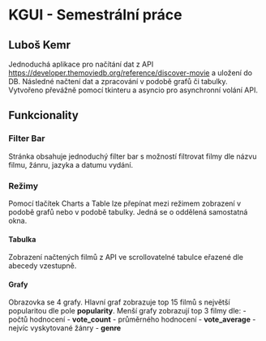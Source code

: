 # KGUI - Semestrální práce 
## Luboš Kemr

Jednoduchá aplikace pro načítání dat z API https://developer.themoviedb.org/reference/discover-movie a uložení do DB.
Následné načtení dat a zpracování v podobě grafů či tabulky.
Vytvořeno převážně pomocí tkinteru a asyncio pro asynchronní volání API.

## Funkcionality

### Filter Bar
Stránka obsahuje jednoduchý filter bar s možností filtrovat filmy dle názvu filmu, žánru, jazyka a datumu vydání.

### Režimy
Pomocí tlačítek Charts a Table lze přepínat mezi režimem zobrazení v podobě grafů nebo v podobě tabulky. Jedná se o oddělená samostatná okna.

#### Tabulka
Zobrazení načtených filmů z API ve scrollovatelné tabulce eřazené dle abecedy vzestupně.

#### Grafy
Obrazovka se 4 grafy. 
Hlavní graf zobrazuje top 15 filmů s největší popularitou dle pole **popularity**.
Menší grafy zobrazují top 3 filmy dle: - počtů hodnocení - **vote_count**
                                       - průměrného hodnocení - **vote_average**
                                       - nejvíc vyskytované žánry - **genre**

